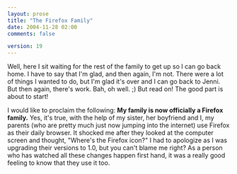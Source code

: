 ```yaml
---
layout: prose
title: "The Firefox Family"
date: 2004-11-28 02:00
comments: false

version: 19
---
```


Well, here I sit waiting for the rest of the family to get up so I can go back home. I have to say that I'm glad, and then again, I'm not. There were a lot of things I wanted to do, but I'm glad it's over and I can go back to Jenni. But then again, there's work. Bah, oh well. ;) But read on! The good part is about to start!

I would like to proclaim the following: **My family is now officially a Firefox family.** Yes, it's true, with the help of my sister, her boyfriend and I, my parents (who are pretty much just now jumping into the internet) use Firefox as their daily browser. It shocked me after they looked at the computer screen and thought, "Where's the Firefox icon?" I had to apologize as I was upgrading their versions to 1.0, but you can't blame me right? As a person who has watched all these changes happen first hand, it was a really good feeling to know that they use it too.
